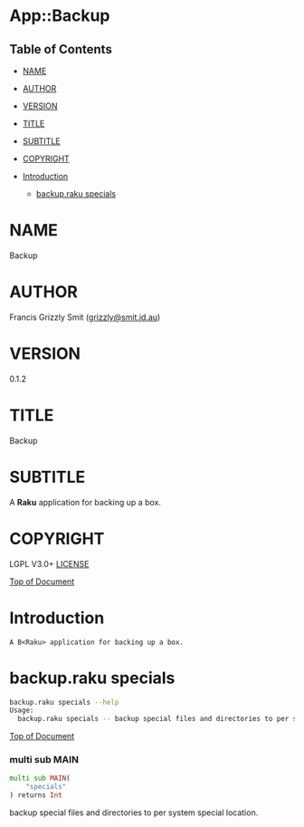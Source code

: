 App::Backup
===========

Table of Contents
-----------------

  * [NAME](#name)

  * [AUTHOR](#author)

  * [VERSION](#version)

  * [TITLE](#title)

  * [SUBTITLE](#subtitle)

  * [COPYRIGHT](#copyright)

  * [Introduction](#introduction)

    * [backup.raku specials](#backupraku-specials)

NAME
====

Backup 

AUTHOR
======

Francis Grizzly Smit (grizzly@smit.id.au)

VERSION
=======

0.1.2

TITLE
=====

Backup

SUBTITLE
========

A **Raku** application for backing up a box.

COPYRIGHT
=========

LGPL V3.0+ [LICENSE](https://github.com/grizzlysmit/backup/blob/main/LICENSE)

[Top of Document](#table-of-contents)

Introduction
============

    A B<Raku> application for backing up a box.

backup.raku specials
====================

```bash
backup.raku specials --help
Usage:
  backup.raku specials -- backup special files and directories to per system special location.
```

[Top of Document](#table-of-contents)

### multi sub MAIN

```raku
multi sub MAIN(
    "specials"
) returns Int
```

backup special files and directories to per system special location.


